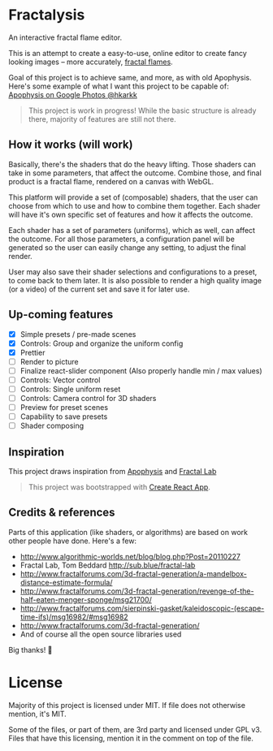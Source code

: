 # Fractalysis

An interactive fractal flame editor.

This is an attempt to create a easy-to-use, online editor to create fancy looking images –
more accurately, [fractal flames](https://en.wikipedia.org/wiki/Fractal_flame).

Goal of this project is to achieve same, and more, as with old Apophysis. Here's some example
of what I want this project to be capable of: [Apophysis on Google Photos @hkarkk](https://photos.google.com/share/AF1QipMnab4yKkrYEMaI1AaY3SGvRa6WHXy-vz3nwIhHF3DHdu8pgJTBJWZ30GpnW7nwbg?key=VUNnOHUzQmxoR1N4Sk9NTGlRSVFKcS0wUTN1RmJR)

> This project is work in progress!
> While the basic structure is already there, majority of features are still not there.

## How it works (will work)

Basically, there's the shaders that do the heavy lifting. Those shaders can take in
some parameters, that affect the outcome. Combine those, and final product is a fractal flame, rendered on a canvas with WebGL.

This platform will provide a set of (composable) shaders, that the user can choose from which to use
and how to combine them together. Each shader will have it's own specific set of features and how it
affects the outcome.

Each shader has a set of parameters (uniforms), which as well, can affect the outcome. For all those parameters,
a configuration panel will be generated so the user can easily change any setting, to adjust the final render.

User may also save their shader selections and configurations to a preset, to come back to them later.
It is also possible to render a high quality image (or a video) of the current set and save it for later use.

## Up-coming features

- [x] Simple presets / pre-made scenes
- [x] Controls: Group and organize the uniform config
- [x] Prettier
- [ ] Render to picture
- [ ] Finalize react-slider component (Also properly handle min / max values)
- [ ] Controls: Vector control
- [ ] Controls: Single uniform reset
- [ ] Controls: Camera control for 3D shaders
- [ ] Preview for preset scenes
- [ ] Capability to save presets
- [ ] Shader composing

## Inspiration

This project draws inspiration from [Apophysis](http://www.apophysis.org/) and [Fractal Lab](http://sub.blue/fractal-lab)

> This project was bootstrapped with [Create React App](https://github.com/facebookincubator/create-react-app).

## Credits & references

Parts of this application (like shaders, or algorithms) are based on work other people have done. Here's a few:

- http://www.algorithmic-worlds.net/blog/blog.php?Post=20110227
- Fractal Lab, Tom Beddard http://sub.blue/fractal-lab
- http://www.fractalforums.com/3d-fractal-generation/a-mandelbox-distance-estimate-formula/
- http://www.fractalforums.com/3d-fractal-generation/revenge-of-the-half-eaten-menger-sponge/msg21700/
- http://www.fractalforums.com/sierpinski-gasket/kaleidoscopic-(escape-time-ifs)/msg16982/#msg16982
- http://www.fractalforums.com/3d-fractal-generation/
- And of course all the open source libraries used

Big thanks! :pray:

# License

Majority of this project is licensed under MIT. If file does not otherwise mention,
it's MIT.

Some of the files, or part of them, are 3rd party and licensed under GPL v3. Files that
have this licensing, mention it in the comment on top of the file.
